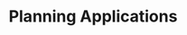 ---
title: "Planning Applications"
layout: planning-applications
permalink: /planning-applications/
author_profile: true
---